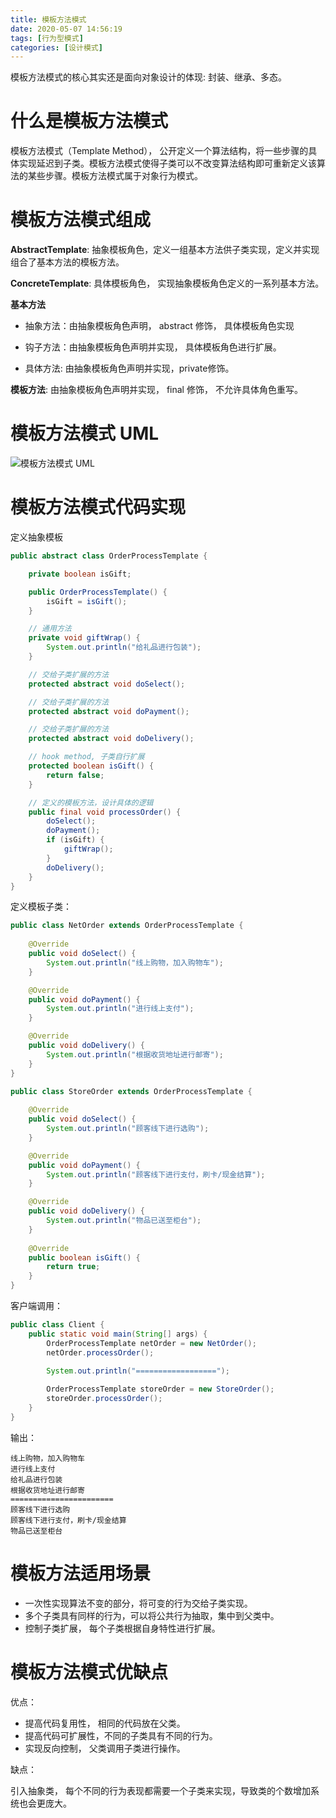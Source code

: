 ```yaml
---
title: 模板方法模式
date: 2020-05-07 14:56:19
tags: [行为型模式]
categories: [设计模式]
---
```


模板方法模式的核心其实还是面向对象设计的体现: 封装、继承、多态。

<!--more-->

# 什么是模板方法模式

模板方法模式（Template Method）， 公开定义一个算法结构，将一些步骤的具体实现延迟到子类。模板方法模式使得子类可以不改变算法结构即可重新定义该算法的某些步骤。模板方法模式属于对象行为模式。

# 模板方法模式组成

**AbstractTemplate**: 抽象模板角色，定义一组基本方法供子类实现，定义并实现组合了基本方法的模板方法。

**ConcreteTemplate**: 具体模板角色， 实现抽象模板角色定义的一系列基本方法。

**基本方法**

* 抽象方法：由抽象模板角色声明， abstract 修饰， 具体模板角色实现

* 钩子方法：由抽象模板角色声明并实现， 具体模板角色进行扩展。

* 具体方法:  由抽象模板角色声明并实现，private修饰。

**模板方法**:  由抽象模板角色声明并实现， final 修饰， 不允许具体角色重写。



# 模板方法模式 UML

![模板方法模式 UML](/模板方法模式.png)

# 模板方法模式代码实现

定义抽象模板

```java
public abstract class OrderProcessTemplate {

    private boolean isGift;

    public OrderProcessTemplate() {
        isGift = isGift();
    }

    // 通用方法
    private void giftWrap() {
        System.out.println("给礼品进行包装");
    }

    // 交给子类扩展的方法
    protected abstract void doSelect();

    // 交给子类扩展的方法
    protected abstract void doPayment();

    // 交给子类扩展的方法
    protected abstract void doDelivery();

    // hook method, 子类自行扩展
    protected boolean isGift() {
        return false;
    }

    // 定义的模板方法，设计具体的逻辑
    public final void processOrder() {
        doSelect();
        doPayment();
        if (isGift) {
            giftWrap();
        }
        doDelivery();
    }
}
```

定义模板子类：

```java
public class NetOrder extends OrderProcessTemplate {
    
    @Override
    public void doSelect() {
        System.out.println("线上购物，加入购物车");
    }

    @Override
    public void doPayment() {
        System.out.println("进行线上支付");
    }

    @Override
    public void doDelivery() {
        System.out.println("根据收货地址进行邮寄");
    }
}
```

```java
public class StoreOrder extends OrderProcessTemplate {
    
    @Override
    public void doSelect() {
        System.out.println("顾客线下进行选购");
    }

    @Override
    public void doPayment() {
        System.out.println("顾客线下进行支付，刷卡/现金结算");
    }

    @Override
    public void doDelivery() {
        System.out.println("物品已送至柜台");
    }
    
    @Override
    public boolean isGift() {
        return true;
    }
}
```

客户端调用：

```java
public class Client {
    public static void main(String[] args) {
        OrderProcessTemplate netOrder = new NetOrder();
        netOrder.processOrder();

        System.out.println("==================");
        
        OrderProcessTemplate storeOrder = new StoreOrder();
        storeOrder.processOrder();
    }
}

```

输出：

	线上购物，加入购物车
	进行线上支付
	给礼品进行包装
	根据收货地址进行邮寄
	=======================
	顾客线下进行选购
	顾客线下进行支付，刷卡/现金结算
	物品已送至柜台

 
# 模板方法适用场景

* 一次性实现算法不变的部分，将可变的行为交给子类实现。
* 多个子类具有同样的行为，可以将公共行为抽取，集中到父类中。
* 控制子类扩展， 每个子类根据自身特性进行扩展。


# 模板方法模式优缺点

优点：

* 提高代码复用性， 相同的代码放在父类。
* 提高代码可扩展性，不同的子类具有不同的行为。
* 实现反向控制， 父类调用子类进行操作。

缺点：

引入抽象类， 每个不同的行为表现都需要一个子类来实现，导致类的个数增加系统也会更庞大。
